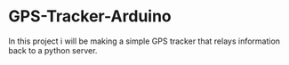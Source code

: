 # GPS-Tracker-Arduino
In this project i will be making a simple GPS tracker that relays information back to a python server.
